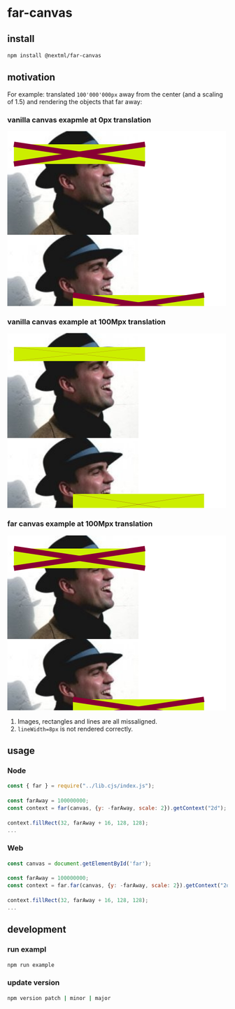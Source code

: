 # far-canvas

## install

```bash
npm install @nextml/far-canvas
```

## motivation

For example: translated `100'000'000px` away from the center (and a scaling of 1.5) and rendering the objects that far away:

### vanilla canvas exapmle at 0px translation
<img
  src="static/reference-canvas.png"
  alt="vanilla canvas example"
  title="Vanilla Canvas Example"
  style="display: inline-block; margin: 0 auto;">

### vanilla canvas example at 100Mpx translation
<img
  src="static/vanilla-canvas.png"
  alt="vanilla canvas example"
  title="Vanilla Canvas Example"
  style="display: inline-block; margin: 0 auto;">

### far canvas example at 100Mpx translation
<img
  src="static/far-canvas.png"
  alt="far canvas example"
  title="Far Canvas Example"
  style="display: inline-block; margin: 0 auto;">

1. Images, rectangles and lines are all missaligned.
2. `lineWidth=8px` is not rendered correctly.

## usage
### Node
```javascript
const { far } = require("../lib.cjs/index.js");

const farAway = 100000000;
const context = far(canvas, {y: -farAway, scale: 2}).getContext("2d");

context.fillRect(32, farAway + 16, 128, 128);
...
```

### Web
```javascript
const canvas = document.getElementById('far');

const farAway = 100000000;
const context = far.far(canvas, {y: -farAway, scale: 2}).getContext("2d");

context.fillRect(32, farAway + 16, 128, 128);
...
```

## development
### run exampl
```bash
npm run example
```

### update version
```bash
npm version patch | minor | major
```
